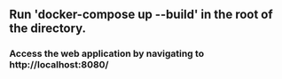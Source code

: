 ## Run 'docker-compose up --build' in the root of the directory.
### Access the web application by navigating to http://localhost:8080/